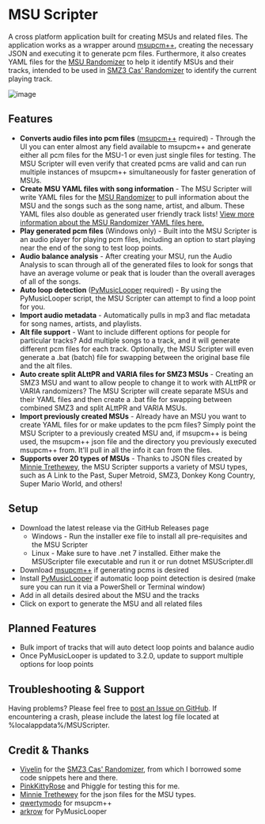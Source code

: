 # MSU Scripter

A cross platform application built for creating MSUs and related files. The application works as a wrapper around [msupcm++](https://github.com/qwertymodo/msupcmplusplus), creating the necessary JSON and executing it to generate pcm files. Furthermore, it also creates YAML files for the [MSU Randomizer](https://github.com/MattEqualsCoder/MSURandomizer) to help it identify MSUs and their tracks, intended to be used in [SMZ3 Cas' Randomizer](https://github.com/Vivelin/SMZ3Randomizer) to identify the current playing track.

![image](https://github.com/MattEqualsCoder/MSUScripter/assets/63823784/d4afd616-03c3-4946-a743-8b18ebf81352)

## Features

- **Converts audio files into pcm files** ([msupcm++](https://github.com/qwertymodo/msupcmplusplus) required) - Through the UI you can enter almost any field available to msupcm++ and generate either all pcm files for the MSU-1 or even just single files for testing. The MSU Scripter will even verify that created pcms are valid and can run multiple instances of msupcm++ simultaneously for faster generation of MSUs.
- **Create MSU YAML files with song information** - The MSU Scripter will write YAML files for the [MSU Randomizer](https://github.com/MattEqualsCoder/MSURandomizer) to pull information about the MSU and the songs such as the song name, artist, and album. These YAML files also double as generated user friendly track lists! [View more information about the MSU Randomizer YAML files here.](https://github.com/MattEqualsCoder/MSURandomizer/blob/main/Docs/yaml.md)
- **Play generated pcm files** (Windows only) - Built into the MSU Scripter is an audio player for playing pcm files, including an option to start playing near the end of the song to test loop points.
- **Audio balance analysis** - After creating your MSU, run the Audio Analysis to scan through all of the generated files to look for songs that have an average volume or peak that is louder than the overall averages of all of the songs.
- **Auto loop detection** ([PyMusicLooper](https://github.com/arkrow/PyMusicLooper) required) - By using the PyMusicLooper script, the MSU Scripter can attempt to find a loop point for you.
- **Import audio metadata** - Automatically pulls in mp3 and flac metadata for song names, artists, and playlists.
- **Alt file support** - Want to include different options for people for particular tracks? Add multiple songs to a track, and it will generate different pcm files for each track. Optionally, the MSU Scripter will even generate a .bat (batch) file for swapping between the original base file and the alt files.
- **Auto create split ALttPR and VARIA files for SMZ3 MSUs** - Creating an SMZ3 MSU and want to allow people to change it to work with ALttPR or VARIA randomizers? The MSU Scripter will create separate MSUs and their YAML files and then create a .bat file for swapping between combined SMZ3 and split ALttPR and VARIA MSUs.
- **Import previously created MSUs** - Already have an MSU you want to create YAML files for or make updates to the pcm files? Simply point the MSU Scripter to a previously created MSU and, if msupcm++ is being used, the msupcm++ json file and the directory you previously executed msupcm++ from. It'll pull in all the info it can from the files.
- **Supports over 20 types of MSUs** - Thanks to JSON files created by [Minnie Trethewey](https://github.com/miketrethewey), the MSU Scripter supports a variety of MSU types, such as A Link to the Past, Super Metroid, SMZ3, Donkey Kong Country, Super Mario World, and others!

## Setup

- Download the latest release via the GitHub Releases page
    - Windows - Run the installer exe file to install all pre-requisites and the MSU Scripter
    - Linux - Make sure to have .net 7 installed. Either make the MSUScripter file executable and run it or run dotnet MSUScripter.dll
- Download [msupcm++](https://github.com/qwertymodo/msupcmplusplus) if generating pcms is desired
- Install [PyMusicLooper](https://github.com/arkrow/PyMusicLooper) if automatic loop point detection is desired (make sure you can run it via a PowerShell or Terminal window)
- Add in all details desired about the MSU and the tracks
- Click on export to generate the MSU and all related files

## Planned Features

- Bulk import of tracks that will auto detect loop points and balance audio
- Once PyMusicLooper is updated to 3.2.0, update to support multiple options for loop points

## Troubleshooting & Support

Having problems? Please feel free to [post an Issue on GitHub](). If encountering a crash, please include the latest log file located at %localappdata%/MSUScripter.

## Credit & Thanks

- [Vivelin](https://vivelin.net/) for the [SMZ3 Cas' Randomizer](https://github.com/Vivelin/SMZ3Randomizer), from which I borrowed some code snippets here and there.
- [PinkKittyRose](https://www.twitch.tv/pinkkittyrose) and Phiggle for testing this for me.
- [Minnie Trethewey](https://github.com/miketrethewey) for the json files for the MSU types.
- [qwertymodo](https://github.com/qwertymodo) for msupcm++ 
- [arkrow](https://github.com/arkrow) for PyMusicLooper
